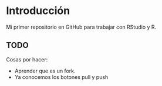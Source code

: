 # Introducción
Mi primer repositorio en GitHub para trabajar con RStudio y R.


## TODO

Cosas por hacer:
- Aprender que es un fork.
- Ya conocemos los botones pull y push
